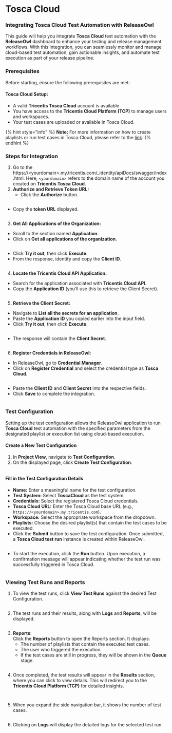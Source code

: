 # Tosca Cloud

### Integrating Tosca Cloud Test Automation with ReleaseOwl

This guide will help you integrate **Tosca Cloud** test automation with the **ReleaseOwl** dashboard to enhance your testing and release management workflows. With this integration, you can seamlessly monitor and manage cloud-based test automation, gain actionable insights, and automate test execution as part of your release pipeline.

### Prerequisites

Before starting, ensure the following prerequisites are met:

#### &#x20;Tosca Cloud Setup:

* A valid **Tricentis Tosca Cloud** account is available.
* You have access to the **Tricentis Cloud Platform (TCP)** to manage users and workspaces.
* Your test cases are uploaded or available in Tosca Cloud.

{% hint style="info" %}
**Note:** For more information on how to create playlists or run test cases in Tosca Cloud, please refer to the [link](https://documentation.tricentis.com/tricentis_cloud/en/content/run_tests/run_tests.htm).
{% endhint %}

### Steps for Integration

1. Go to the https://\<yourdomain>.my.tricentis.com/\_identity/apiDocs/swagger/index.html.  Here, `<yourdomain>` refers to the domain name of the account you created on **Tricentis Tosca Cloud**.
2. **Authorize and Retrieve Token URL:**
   * Click the **Authorize** button.

<figure><img src="../../.gitbook/assets/image (4) (1) (1) (1) (1) (1) (1) (1) (1) (1) (1) (1) (1).png" alt=""><figcaption></figcaption></figure>

* Copy the **token URL** displayed.

<figure><img src="../../.gitbook/assets/image (5) (1) (1) (1) (1) (1) (1) (1) (1).png" alt=""><figcaption></figcaption></figure>

3. **Get All Applications of the Organization:**

* Scroll to the section named **Application**.
* Click on **Get all applications of the organization**.

<figure><img src="../../.gitbook/assets/image (7) (1) (1) (1) (1).png" alt=""><figcaption></figcaption></figure>

* Click **Try it out**, then click **Execute**.
* From the response, identify and copy the **Client ID**.

<figure><img src="../../.gitbook/assets/image (8) (1) (1) (1).png" alt=""><figcaption></figcaption></figure>

4. **Locate the Tricentis Cloud API Application:**

* Search for the application associated with **Tricentis Cloud API**.
* Copy the **Application ID** (you’ll use this to retrieve the Client Secret).

<figure><img src="../../.gitbook/assets/image (10) (1) (1) (1).png" alt=""><figcaption></figcaption></figure>

5. **Retrieve the Client Secret:**

* Navigate to **List all the secrets for an application**.
* Paste the **Application ID** you copied earlier into the input field.
* Click **Try it out**, then click **Execute**.

<figure><img src="../../.gitbook/assets/image (12) (1) (1) (1).png" alt=""><figcaption></figcaption></figure>

* The response will contain the **Client Secret**.

<figure><img src="../../.gitbook/assets/image (14) (1) (1) (1).png" alt=""><figcaption></figcaption></figure>

6. **Register Credentials in ReleaseOwl:**

* In ReleaseOwl, go to **Credential Manager**.
* Click on **Register Credential** and select the credential type as **Tosca Cloud**.

<figure><img src="../../.gitbook/assets/image (3).png" alt=""><figcaption></figcaption></figure>

* Paste the **Client ID** and **Client Secret** into the respective fields.
* Click **Save** to complete the integration.

<figure><img src="../../.gitbook/assets/image (17) (1) (1) (1).png" alt=""><figcaption></figcaption></figure>

### Test Configuration

Setting up the test configuration allows the ReleaseOwl application to run **Tosca Cloud** test automation with the specified parameters from the designated playlist or execution list using cloud-based execution.

#### **Create a New Test Configuration**

1. In **Project View**, navigate to **Test Configuration**.
2. On the displayed page, click **Create Test Configuration**.

<figure><img src="../../.gitbook/assets/image (4) (1) (1) (1) (1) (1) (1) (1) (1) (1) (1) (1).png" alt=""><figcaption></figcaption></figure>

#### **Fill in the Test Configuration Details**

* **Name:** Enter a meaningful name for the test configuration.
* **Test System:** Select **ToscaCloud** as the test system.
* **Credentials:** Select the registered Tosca Cloud credentials.
* **Tosca Cloud URL:** Enter the Tosca Cloud base URL (e.g., `https://<yourdomain>.my.tricentis.com`).
* **Workspace:** Select the appropriate workspace from the dropdown.
* **Playlists:** Choose the desired playlist(s) that contain the test cases to be executed.
* Click the **Submit** button to save the test configuration. Once submitted, a **Tosca Cloud test run** instance is created within ReleaseOwl.

<figure><img src="../../.gitbook/assets/image (1) (1) (1) (1) (1) (1) (1) (1) (1) (1) (1) (1) (1) (1) (1) (1) (1) (1).png" alt=""><figcaption></figcaption></figure>

* To start the execution, click the **Run** button. Upon execution, a confirmation message will appear indicating whether the test run was successfully triggered in Tosca Cloud.

<figure><img src="../../.gitbook/assets/image (2) (1) (1) (1) (1) (1) (1) (1) (1) (1) (1) (1) (1) (1) (1) (1).png" alt=""><figcaption></figcaption></figure>

### Viewing Test Runs and Reports

1. To view the test runs, click **View Test Runs** against the desired Test Configuration.

<figure><img src="../../.gitbook/assets/image (3) (1) (1) (1) (1) (1) (1) (1) (1) (1) (1) (1) (1) (1).png" alt=""><figcaption></figcaption></figure>

2. The test runs and their results, along with **Logs** and **Reports**, will be displayed.

<figure><img src="../../.gitbook/assets/image (1478).png" alt=""><figcaption></figcaption></figure>

3. **Reports**:\
   Click the **Reports** button to open the Reports section. It displays:
   * The number of playlists that contain the executed test cases.
   * The user who triggered the execution.
   * If the test cases are still in progress, they will be shown in the **Queue** stage.&#x20;

<figure><img src="../../.gitbook/assets/image (1479).png" alt=""><figcaption></figcaption></figure>

4. Once completed, the test results will appear in the **Results** section, where you can click to view details. This will redirect you to the **Tricentis Cloud Platform (TCP)** for detailed insights.

<figure><img src="../../.gitbook/assets/image (1483).png" alt=""><figcaption></figcaption></figure>

<figure><img src="../../.gitbook/assets/image (1484).png" alt=""><figcaption></figcaption></figure>

5. When you expand the side navigation bar, it shows the number of test cases.

<figure><img src="../../.gitbook/assets/image (1480).png" alt=""><figcaption></figcaption></figure>

6. Clicking on **Logs** will display the detailed logs for the selected test run.

<figure><img src="../../.gitbook/assets/image (1481).png" alt=""><figcaption></figcaption></figure>

